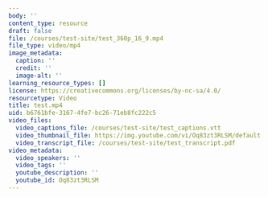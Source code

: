 ```yaml
---
body: ''
content_type: resource
draft: false
file: /courses/test-site/test_360p_16_9.mp4
file_type: video/mp4
image_metadata:
  caption: ''
  credit: ''
  image-alt: ''
learning_resource_types: []
license: https://creativecommons.org/licenses/by-nc-sa/4.0/
resourcetype: Video
title: test.mp4
uid: b6761bfe-3167-4fe7-bc26-71eb8fc222c5
video_files:
  video_captions_file: /courses/test-site/test_captions.vtt
  video_thumbnail_file: https://img.youtube.com/vi/Oq83zt3RLSM/default.jpg
  video_transcript_file: /courses/test-site/test_transcript.pdf
video_metadata:
  video_speakers: ''
  video_tags: ''
  youtube_description: ''
  youtube_id: Oq83zt3RLSM
---
```

